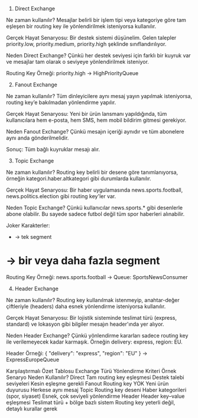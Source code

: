 1. Direct Exchange

Ne zaman kullanılır?
Mesajlar belirli bir işlem tipi veya kategoriye göre tam eşleşen bir routing key ile yönlendirilmek isteniyorsa kullanılır.

Gerçek Hayat Senaryosu:
Bir destek sistemi düşünelim. Gelen talepler priority.low, priority.medium, priority.high şeklinde sınıflandırılıyor.

Neden Direct Exchange?
Çünkü her destek seviyesi için farklı bir kuyruk var ve mesajlar tam olarak o seviyeye yönlendirilmek isteniyor.

Routing Key Örneği: priority.high → HighPriorityQueue

2. Fanout Exchange

Ne zaman kullanılır?
Tüm dinleyicilere aynı mesaj yayın yapılmak isteniyorsa, routing key’e bakılmadan yönlendirme yapılır.

Gerçek Hayat Senaryosu:
Yeni bir ürün lansmanı yapıldığında, tüm kullanıcılara hem e-posta, hem SMS, hem mobil bildirim gitmesi gerekiyor.

Neden Fanout Exchange?
Çünkü mesajın içeriği aynıdır ve tüm abonelere aynı anda gönderilmelidir.

Sonuç: Tüm bağlı kuyruklar mesajı alır.

3. Topic Exchange

Ne zaman kullanılır?
Routing key belirli bir desene göre tanımlanıyorsa, örneğin kategori.haber.altkategori gibi durumlarda kullanılır.

Gerçek Hayat Senaryosu:
Bir haber uygulamasında news.sports.football, news.politics.election gibi routing key'ler var.

Neden Topic Exchange?
Çünkü kullanıcılar news.sports.* gibi desenlerle abone olabilir. Bu sayede sadece futbol değil tüm spor haberleri alınabilir.

Joker Karakterler:

* → tek segment

# → bir veya daha fazla segment

Routing Key Örneği: news.sports.football → Queue: SportsNewsConsumer

4. Header Exchange

Ne zaman kullanılır?
Routing key kullanılmak istenmeyip, anahtar-değer çiftleriyle (headers) daha esnek yönlendirme isteniyorsa kullanılır.

Gerçek Hayat Senaryosu:
Bir lojistik sisteminde teslimat türü (express, standard) ve lokasyon gibi bilgiler mesajın header'ında yer alıyor.

Neden Header Exchange?
Çünkü yönlendirme kararları sadece routing key ile verilemeyecek kadar karmaşık. Örneğin delivery: express, region: EU.

Header Örneği: { "delivery": "express", "region": "EU" } → ExpressEuropeQueue

Karşılaştırmalı Özet Tablosu
Exchange Türü	Yönlendirme Kriteri	Örnek Senaryo	Neden Kullanılır?
Direct	Tam routing key eşleşmesi	Destek talebi seviyeleri	Kesin eşleşme gerekli
Fanout	Routing key YOK	Yeni ürün duyurusu	Herkese aynı mesaj
Topic	Routing key deseni	Haber kategorileri (spor, siyaset)	Esnek, çok seviyeli yönlendirme
Header	Header key–value eşleşmesi	Teslimat türü + bölge bazlı sistem	Routing key yeterli değil, detaylı kurallar gerek